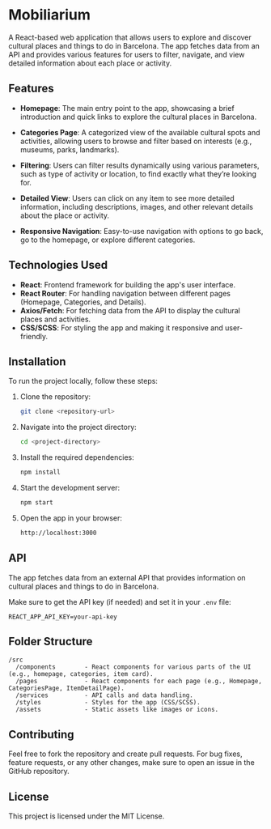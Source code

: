 
# Mobiliarium

A React-based web application that allows users to explore and discover cultural places and things to do in Barcelona. The app fetches data from an API and provides various features for users to filter, navigate, and view detailed information about each place or activity.

## Features

- **Homepage**: The main entry point to the app, showcasing a brief introduction and quick links to explore the cultural places in Barcelona.
  
- **Categories Page**: A categorized view of the available cultural spots and activities, allowing users to browse and filter based on interests (e.g., museums, parks, landmarks).

- **Filtering**: Users can filter results dynamically using various parameters, such as type of activity or location, to find exactly what they’re looking for.

- **Detailed View**: Users can click on any item to see more detailed information, including descriptions, images, and other relevant details about the place or activity.

- **Responsive Navigation**: Easy-to-use navigation with options to go back, go to the homepage, or explore different categories.

## Technologies Used

- **React**: Frontend framework for building the app's user interface.
- **React Router**: For handling navigation between different pages (Homepage, Categories, and Details).
- **Axios/Fetch**: For fetching data from the API to display the cultural places and activities.
- **CSS/SCSS**: For styling the app and making it responsive and user-friendly.

## Installation

To run the project locally, follow these steps:

1. Clone the repository:

   ```bash
   git clone <repository-url>
   ```

2. Navigate into the project directory:

   ```bash
   cd <project-directory>
   ```

3. Install the required dependencies:

   ```bash
   npm install
   ```

4. Start the development server:

   ```bash
   npm start
   ```

5. Open the app in your browser:

   ```bash
   http://localhost:3000
   ```

## API

The app fetches data from an external API that provides information on cultural places and things to do in Barcelona. 

Make sure to get the API key (if needed) and set it in your `.env` file:

```env
REACT_APP_API_KEY=your-api-key
```

## Folder Structure

```
/src
  /components        - React components for various parts of the UI (e.g., homepage, categories, item card).
  /pages             - React components for each page (e.g., Homepage, CategoriesPage, ItemDetailPage).
  /services          - API calls and data handling.
  /styles            - Styles for the app (CSS/SCSS).
  /assets            - Static assets like images or icons.
```

## Contributing

Feel free to fork the repository and create pull requests. For bug fixes, feature requests, or any other changes, make sure to open an issue in the GitHub repository.

## License

This project is licensed under the MIT License.
